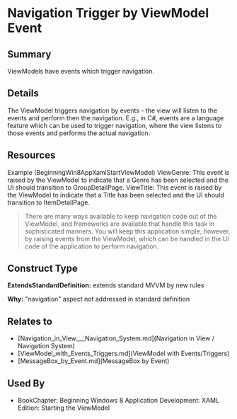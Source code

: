 # Navigation Trigger by ViewModel Event

## Summary
ViewModels have events which trigger navigation.

## Details
The ViewModel triggers navigation by events - the view will listen to the events and perform then the navigation.
E.g., in C#, events are a language feature which can be used to trigger navigation, where the view listens to those events and performs the actual navigation.

## Resources
Example (BeginningWin8AppXamlStartViewModel)
ViewGenre: This event is raised by the ViewModel to indicate that a Genre has been selected and the UI should transition to GroupDetailPage.
ViewTitle: This event is raised by the ViewModel to indicate that a Title has been selected and the UI should transition to ItemDetailPage.

> There are many ways available to keep navigation code out of the ViewModel, and frameworks are available that handle this task in sophisticated manners. You will keep this application simple, however, by raising events from the ViewModel, which can be handled in the UI code of the application to perform navigation.


## Construct Type

**ExtendsStandardDefinition:** extends standard MVVM by new rules

**Why:** "navigation" aspect not addressed in standard definition



## Relates to

* [Navigation_in_View___Navigation_System.md](Navigation in View / Navigation System)
* [ViewModel_with_Events_Triggers.md](ViewModel with Events/Triggers)
* [MessageBox_by_Event.md](MessageBox by Event)

## Used By
* BookChapter: Beginning Windows 8 Application Development: XAML Edition: Starting the ViewModel


